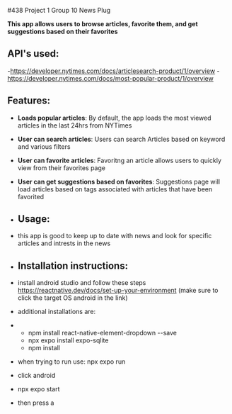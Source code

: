 #438 Project 1 Group 10 News Plug

**This app allows users to browse articles, favorite them, and get suggestions based on their favorites**

## API's used: 
-https://developer.nytimes.com/docs/articlesearch-product/1/overview
-https://developer.nytimes.com/docs/most-popular-product/1/overview

## Features:
- **Loads popular articles**: By default, the app loads the most viewed articles in the last 24hrs from NYTimes
- **User can search articles**: Users can search Articles based on keyword and various filters
- **User can favorite articles**: Favoritng an article allows users to quickly view from their favorites page
- **User can get suggestions based on favorites**: Suggestions page will load articles based on tags associated with articles that have been favorited

- ## Usage:
- this app is good to keep up to date with news and look for specific articles and intrests in the news 

- ## Installation instructions:
- install android studio and follow these steps https://reactnative.dev/docs/set-up-your-environment  (make sure to click the target OS android in the link)
- additional installations are:
- - npm install react-native-element-dropdown --save
  - npx expo install expo-sqlite
  - npm install
- when trying to run use: npx expo run
- click android
- npx expo start
- then press a 
